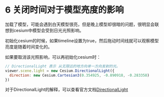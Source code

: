 # 6 关闭时间对于模型亮度的影响

加载了模型，可能会遇到白天模型很亮，但是晚上模型却很暗的问题，很明显会联想到cesium中模型会受到日光光照影响。

初始化cesium的时候，如果timeline设置为true，然后拖动时间线就可以观察模型亮度是随着时间变化的。

如果要取消该光照影响，可以再初始化cesium时：
``` js
// DirectionalLight 表示 从无限远的地方向单一方向发射的光。
viewer.scene.light = new Cesium.DirectionalLight({ 
  direction: new Cesium.Cartesian3(0.354925, -0.890918, -0.283358)
})
```

对于DirectionalLight的解释，可以查看官方文档[DirectionalLight](https://cesium.com/learn/cesiumjs/ref-doc/DirectionalLight.html?classFilter=DirectionalLight)
